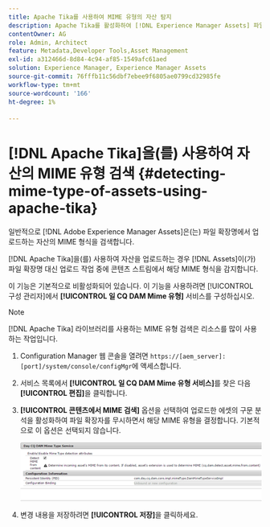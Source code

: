 ```yaml
---
title: Apache Tika를 사용하여 MIME 유형의 자산 탐지
description: Apache Tika를 활성화하여 [!DNL Experience Manager Assets] 파일 확장명 대신 업로드 작업 중에 콘텐츠 스트림에서 MIME 유형의 자산을 감지합니다.
contentOwner: AG
role: Admin, Architect
feature: Metadata,Developer Tools,Asset Management
exl-id: a312466d-8d84-4c94-af85-1549afc61aed
solution: Experience Manager, Experience Manager Assets
source-git-commit: 76fffb11c56dbf7ebee9f6805ae0799cd32985fe
workflow-type: tm+mt
source-wordcount: '166'
ht-degree: 1%

---
```


# [!DNL Apache Tika]을(를) 사용하여 자산의 MIME 유형 검색 {#detecting-mime-type-of-assets-using-apache-tika}

일반적으로 [!DNL Adobe Experience Manager Assets]은(는) 파일 확장명에서 업로드하는 자산의 MIME 형식을 검색합니다.

[!DNL Apache Tika]을(를) 사용하여 자산을 업로드하는 경우 [!DNL Assets]이(가) 파일 확장명 대신 업로드 작업 중에 콘텐츠 스트림에서 해당 MIME 형식을 감지합니다.

이 기능은 기본적으로 비활성화되어 있습니다. 이 기능을 사용하려면 [!UICONTROL 구성 관리자]에서 **[!UICONTROL 일 CQ DAM Mime 유형]** 서비스를 구성하십시오.

>[!NOTE]
>
>[!DNL Apache Tika] 라이브러리를 사용하는 MIME 유형 검색은 리소스를 많이 사용하는 작업입니다.

1. Configuration Manager 웹 콘솔을 열려면 `https://[aem_server]:[port]/system/console/configMgr`에 액세스합니다.

1. 서비스 목록에서 **[!UICONTROL 일 CQ DAM Mime 유형 서비스]**&#x200B;를 찾은 다음 **[!UICONTROL 편집]**&#x200B;을 클릭합니다.

1. **[!UICONTROL 콘텐츠에서 MIME 검색]** 옵션을 선택하여 업로드한 에셋의 구문 분석을 활성화하여 파일 확장자를 무시하면서 해당 MIME 유형을 결정합니다. 기본적으로 이 옵션은 선택되지 않습니다.

   ![chlimage_1-333](assets/chlimage_1-333.png)

1. 변경 내용을 저장하려면 **[!UICONTROL 저장]**&#x200B;을 클릭하세요.
